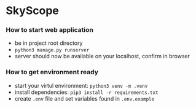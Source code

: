 # SkyScope
### How to start web application
- be in project root directory
- `python3 manage.py runserver`
- server should now be available on your localhost, confirm in browser

### How to get environment ready
- start your virtul environment: `python3 venv -m .venv`
- install dependencies: `pip3 install -r requirements.txt`
- create `.env` file and set variables found in `.env.example`
